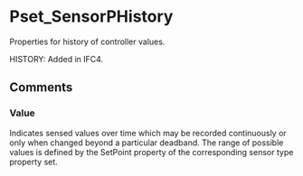 # Pset_SensorPHistory

Properties for history of controller values.
<!-- end of short definition -->
 HISTORY: Added in IFC4.


## Comments

### Value

Indicates sensed values over time which may be recorded continuously or only when changed beyond a particular deadband. The range of possible values is defined by the SetPoint property of the corresponding sensor type property set.

